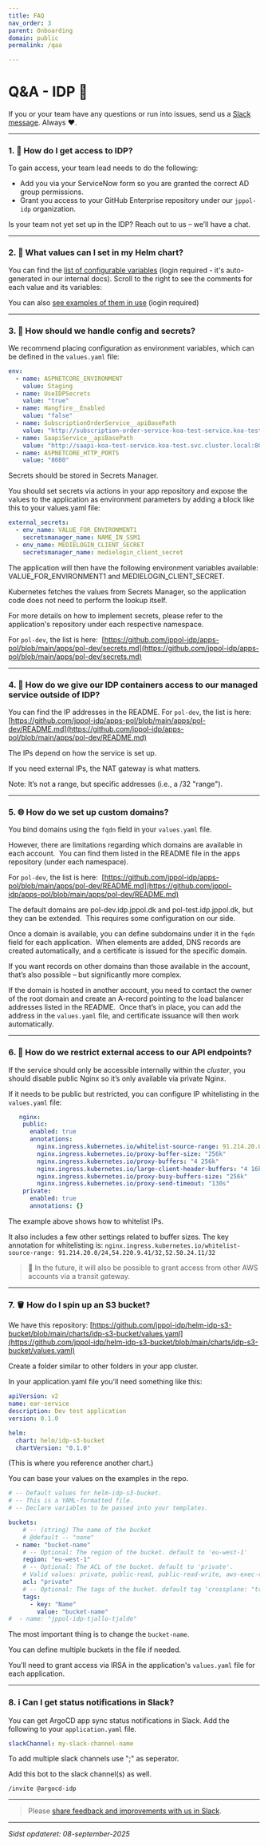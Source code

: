 ```yaml
---
title: FAQ
nav_order: 3 
parent: Onboarding
domain: public
permalink: /qaa

---
```


# Q&A - IDP 🚀
If you or your team have any questions or run into issues, send us a [Slack message](https://ekstrabladet.slack.com/archives/C07TZPBHFUL). Always ❤️.

---

### 1. 🔑 How do I get access to IDP?
To gain access, your team lead needs to do the following:  
- Add you via your ServiceNow form so you are granted the correct AD group permissions.  
- Grant you access to your GitHub Enterprise repository under our `jppol-idp` organization.

Is your team not yet set up in the IDP? Reach out to us – we’ll have a chat.

---
### 2. 🧩 What values can I set in my Helm chart?

You can find the [list of configurable variables](https://github.com/jppol-idp/helm-idp-advanced/blob/main/README.md) (login required - it's auto-generated in our internal docs). 
Scroll to the right to see the comments for each value and its variables:

You can also [see examples of them in use](https://github.com/jppol-idp/helm-idp-advanced/blob/c7281e37ba26cacff7f066c75542496c42e9aa86/charts/idp-advanced/values.yaml) (login required) 

---

### 3. 🤫 How should we handle config and secrets?

We recommend placing configuration as environment variables, which can be defined in the `values.yaml` file:

```yaml
env:
  - name: ASPNETCORE_ENVIRONMENT
    value: Staging
  - name: UseIDPSecrets
    value: "true"
  - name: Hangfire__Enabled
    value: "false"
  - name: SubscriptionOrderService__apiBasePath
    value: "http://subscription-order-service-koa-test-service.koa-test.svc.cluster.local:8080"
  - name: SaapiService__apiBasePath
    value: "http://saapi-koa-test-service.koa-test.svc.cluster.local:8080/"
  - name: ASPNETCORE_HTTP_PORTS
    value: "8080"
```

Secrets should be stored in Secrets Manager.

You should set secrets via actions in your app repository and expose the values to the application as environment parameters by adding a block like this to your values.yaml file:

```yaml
external_secrets:
  - env_name: VALUE_FOR_ENVIRONMENT1
    secretsmanager_name: NAME_IN_SSM1
  - env_name: MEDIELOGIN_CLIENT_SECRET
    secretsmanager_name: medielogin_client_secret
```

The application will then have the following environment variables available: VALUE_FOR_ENVIRONMENT1 and MEDIELOGIN_CLIENT_SECRET.

Kubernetes fetches the values from Secrets Manager, so the application code does not need to perform the lookup itself.

For more details on how to implement secrets, please refer to the application's repository under each respective namespace.

For `pol-dev`, the list is here:  
[https://github.com/jppol-idp/apps-pol/blob/main/apps/pol-dev/secrets.md](https://github.com/jppol-idp/apps-pol/blob/main/apps/pol-dev/secrets.md)

---

### 4. 🔗 How do we give our IDP containers access to our managed service outside of IDP?

You can find the IP addresses in the README. For `pol-dev`, the list is here:  
[https://github.com/jppol-idp/apps-pol/blob/main/apps/pol-dev/README.md](https://github.com/jppol-idp/apps-pol/blob/main/apps/pol-dev/README.md)

The IPs depend on how the service is set up.

If you need external IPs, the NAT gateway is what matters.

Note: It’s not a range, but specific addresses (i.e., a /32 "range").

---

### 5. 🌐 How do we set up custom domains?

You bind domains using the `fqdn` field in your `values.yaml` file.

However, there are limitations regarding which domains are available in each account.  
You can find them listed in the README file in the apps repository (under each namespace).

For `pol-dev`, the list is here:  
[https://github.com/jppol-idp/apps-pol/blob/main/apps/pol-dev/README.md](https://github.com/jppol-idp/apps-pol/blob/main/apps/pol-dev/README.md)

The default domains are pol-dev.idp.jppol.dk and pol-test.idp.jppol.dk, but they can be extended.  
This requires some configuration on our side.

Once a domain is available, you can define subdomains under it in the `fqdn` field for each application.  
When elements are added, DNS records are created automatically, and a certificate is issued for the specific domain.

If you want records on other domains than those available in the account, that’s also possible – but significantly more complex.

If the domain is hosted in another account, you need to contact the owner of the root domain and create an A-record pointing to the load balancer addresses listed in the README.  
Once that’s in place, you can add the address in the `values.yaml` file, and certificate issuance will then work automatically.


---

### 6. 🔐 How do we restrict external access to our API endpoints?

If the service should only be accessible internally within the _cluster_, you should disable public Nginx so it’s only available via private Nginx.

If it needs to be public but restricted, you can configure IP whitelisting in the `values.yaml` file:

```yaml
   nginx:
    public:
      enabled: true
      annotations:
        nginx.ingress.kubernetes.io/whitelist-source-range: 91.214.20.0/24,54.220.9.41/32,52.50.24.11/32
        nginx.ingress.kubernetes.io/proxy-buffer-size: "256k"
        nginx.ingress.kubernetes.io/proxy-buffers: "4 256k"
        nginx.ingress.kubernetes.io/large-client-header-buffers: "4 16k"
        nginx.ingress.kubernetes.io/proxy-busy-buffers-size: "256k"
        nginx.ingress.kubernetes.io/proxy-send-timeout: "130s"
    private:
      enabled: true
      annotations: {} 
```
The example above shows how to whitelist IPs.

It also includes a few other settings related to buffer sizes.
The key annotation for whitelisting is:
`nginx.ingress.kubernetes.io/whitelist-source-range: 91.214.20.0/24,54.220.9.41/32,52.50.24.11/32`

> 🚨 In the future, it will also be possible to grant access from other AWS accounts via a transit gateway.

---

### 7. 🪣 How do I spin up an S3 bucket?
We have this repository: [https://github.com/jppol-idp/helm-idp-s3-bucket/blob/main/charts/idp-s3-bucket/values.yaml](https://github.com/jppol-idp/helm-idp-s3-bucket/blob/main/charts/idp-s3-bucket/values.yaml)

Create a folder similar to other folders in your app cluster.

In your application.yaml file you'll need something like this:

```yaml
apiVersion: v2
name: ear-service
description: Dev test application
version: 0.1.0

helm:
  chart: helm/idp-s3-bucket
  chartVersion: "0.1.0"
```
(This is where you reference another chart.)

You can base your values on the examples in the repo.  


```yaml
# -- Default values for helm-idp-s3-bucket.
# -- This is a YAML-formatted file.
# -- Declare variables to be passed into your templates.

buckets:
    # -- (string) The name of the bucket
    # @default -- "none"
  - name: "bucket-name"
    # -- Optional: The region of the bucket. default to 'eu-west-1'
    region: "eu-west-1"
    # -- Optional: The ACL of the bucket. default to 'private'.
    # Valid values: private, public-read, public-read-write, aws-exec-read, authenticated-read, bucket-owner-read, bucket-owner-full-control, log-delivery-write
    acl: "private"
    # -- Optional: The tags of the bucket. default tag 'crossplane: "true"' will always be set.
    tags:
      - key: "Name"
        value: "bucket-name"
#  - name: "jppol-idp-tjallo-tjalde"
```

The most important thing is to change the `bucket-name`.

You can define multiple buckets in the file if needed.

You’ll need to grant access via IRSA in the application's `values.yaml` file for each application.

---
### 8. ℹ️ Can I get status notifications in Slack?

You can get ArgoCD app sync status notifications in Slack.
Add the following to your `application.yaml` file. 

```yaml
slackChannel: my-slack-channel-name
```

To add multiple slack channels use ";" as seperator.


Add this bot to the slack channel(s) as well.

```shell
/invite @argocd-idp
```

---

> Please [share feedback and improvements with us in Slack](https://ekstrabladet.slack.com/archives/C07TZPBHFUL). 

---
*Sidst opdateret: 08-september-2025*
